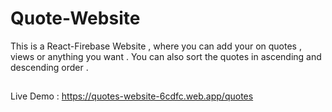 # Quote-Website
This is a React-Firebase Website , where you can add your on quotes ,  views or anything you want . You can also sort the quotes in ascending and descending order .
## 
Live Demo : https://quotes-website-6cdfc.web.app/quotes
